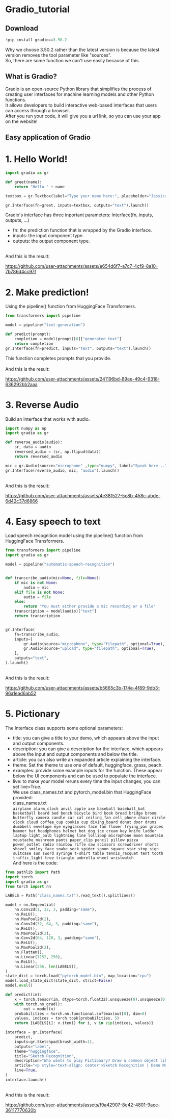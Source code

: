 # Gradio_tutorial

## Download
```python
!pip install gradio==3.50.2
```
Why we choose 3.50.2 rather than the latest version is because the latest version removes the tool parameter like "sources". <br>
So, there are some function we can't use easily because of this. <br>

## What is Gradio?
Gradio is an open-source Python library that simplifies the process of creating user interfaces for machine learning models and other Python functions. <br>
It allows developers to build interactive web-based interfaces that users can access through a browser. <br>
After you run your code, it will give you a url link, so you can use your app on the website! <br>

## Easy application of Gradio
# 1. Hello World!
```python
import gradio as gr

def greet(name):
    return "Hello " + name

textbox = gr.Textbox(label="Type your name here:", placeholder="Jessica", lines=2)

gr.Interface(fn=greet, inputs=textbox, outputs="text").launch()
```
Gradio's interface has three inportant parameters: 
Interface(fn, inputs, outputs, ...) 
* fn: the prediction function that is wrapped by the Gradio interface. 
* inputs: the input component type. 
* outputs: the output component type. 
 <br>
And this is the result:


https://github.com/user-attachments/assets/e654d6f7-a7c7-4cf9-8a10-7b786d4cc97f


# 2. Make prediction!
Using the pipeline() function from HuggingFace Transformers. 
```python
from transformers import pipeline

model = pipeline("text-generation")

def predict(prompt):
    completion = model(prompt)[0]["generated_text"]
    return completion
gr.Interface(fn=predict, inputs="text", outputs="text").launch()
```
This function completes prompts that you provide. <br>
 <br>
And this is the result:


https://github.com/user-attachments/assets/241196bd-89ee-49c4-9318-636292bb2aaa



# 3. Reverse Audio
Build an Interface that works with audio.
```python
import numpy as np
import gradio as gr

def reverse_audio(audio):
    sr, data = audio
    reversed_audio = (sr, np.flipud(data))
    return reversed_audio

mic = gr.Audio(source="microphone" ,type="numpy", label="Speak here...")
gr.Interface(reverse_audio, mic, "audio").launch()
```
 <br>
And this is the result: 


https://github.com/user-attachments/assets/4e38f527-5c8b-458c-abde-6d42c37d6866


# 4. Easy speech to text
Load speech recognition model using the pipeline() function from HuggingFace Transformers. 
```python
from transformers import pipeline
import gradio as gr

model = pipeline("automatic-speech-recognition")


def transcribe_audio(mic=None, file=None):
    if mic is not None:
        audio = mic
    elif file is not None:
        audio = file
    else:
        return "You must either provide a mic recording or a file"
    transcription = model(audio)["text"]
    return transcription


gr.Interface(
    fn=transcribe_audio,
    inputs=[
        gr.Audio(source="microphone", type="filepath", optional=True),
        gr.Audio(source="upload", type="filepath", optional=True),
    ],
    outputs="text",
).launch()
```
 <br>
And this is the result:


https://github.com/user-attachments/assets/b5665c3b-174e-4f89-9db3-96a1ead6ab52


# 5. Pictionary
The Interface class supports some optional parameters: 
* title: you can give a title to your demo, which appears above the input and output components. 
* description: you can give a description for the interface, which appears above the input and output components and below the title. 
* article: you can also write an expanded article explaining the interface. 
* theme: Set the theme to use one of default, huggingface, grass, peach. 
* examples: provide some example inputs for the function. These appear below the UI components and can be used to populate the interface. 
* live: to make your model reruns every time the input changes, you can set live=True. <br>
We use class_names.txt and pytorch_model.bin that HuggingFace provided: <br>
class_names.txt <br>
``
airplane
alarm_clock
anvil
apple
axe
baseball
baseball_bat
basketball
beard
bed
bench
bicycle
bird
book
bread
bridge
broom
butterfly
camera
candle
car
cat
ceiling_fan
cell_phone
chair
circle
clock
cloud
coffee_cup
cookie
cup
diving_board
donut
door
drums
dumbbell
envelope
eye
eyeglasses
face
fan
flower
frying_pan
grapes
hammer
hat
headphones
helmet
hot_dog
ice_cream
key
knife
ladder
laptop
light_bulb
lightning
line
lollipop
microphone
moon
mountain
moustache
mushroom
pants
paper_clip
pencil
pillow
pizza
power_outlet
radio
rainbow
rifle
saw
scissors
screwdriver
shorts
shovel
smiley_face
snake
sock
spider
spoon
square
star
stop_sign
suitcase
sun
sword
syringe
t-shirt
table
tennis_racquet
tent
tooth
traffic_light
tree
triangle
umbrella
wheel
wristwatch
`` <br>
And here is the code: 
```python
from pathlib import Path
import torch
import gradio as gr
from torch import nn

LABELS = Path("class_names.txt").read_text().splitlines()

model = nn.Sequential(
    nn.Conv2d(1, 32, 3, padding="same"),
    nn.ReLU(),
    nn.MaxPool2d(2),
    nn.Conv2d(32, 64, 3, padding="same"),
    nn.ReLU(),
    nn.MaxPool2d(2),
    nn.Conv2d(64, 128, 3, padding="same"),
    nn.ReLU(),
    nn.MaxPool2d(2),
    nn.Flatten(),
    nn.Linear(1152, 256),
    nn.ReLU(),
    nn.Linear(256, len(LABELS)),
)
state_dict = torch.load("pytorch_model.bin", map_location="cpu")
model.load_state_dict(state_dict, strict=False)
model.eval()

def predict(im):
    x = torch.tensor(im, dtype=torch.float32).unsqueeze(0).unsqueeze(0) / 255.0
    with torch.no_grad():
        out = model(x)
    probabilities = torch.nn.functional.softmax(out[0], dim=0)
    values, indices = torch.topk(probabilities, 5)
    return {LABELS[i]: v.item() for i, v in zip(indices, values)}

interface = gr.Interface(
    predict,
    inputs=gr.Sketchpad(brush_width=1),
    outputs="label",
    theme="huggingface",
    title="Sketch Recognition",
    description="Who wants to play Pictionary? Draw a common object like a shovel or a laptop, and the algorithm will guess in real time!",
    article="<p style='text-align: center'>Sketch Recognition | Demo Model</p>",
    live=True,
)
interface.launch()
```
<br>
And this is the result:


https://github.com/user-attachments/assets/f9a42907-8e42-4801-9aee-36117770630b

